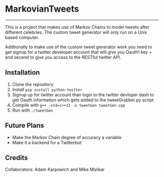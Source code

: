 # MarkovianTweets
----
This is a project that makes use of Markov Chains to model tweets after different celebries.
The custom tweet generator will only run on a Unix based computer. 

Addtionally to make use of the custom tweet generator work you need to get signup for a twitter developer
account that will give you Oauth1 key + and seceret to give you access to the RESTful twitter 
API.


## Installation

1. Clone the repository
2. Install `pip install python-twitter`
3. Signup up for twitter account than login to the twitter devloper dash to get Oauth information
which gets added to the tweetGrabber.py script
4. Compile with `g++ -std=c++11 -o tweetGen tweetGen.cpp`
5. Run with `./tweetGen`


## Future Plans

* Make the Markov Chain degree of accuracy a variable
* Make it a backend for a Twitterbot


## Credits

Collaborators: Adam Karpowich and Mike Mizikar

